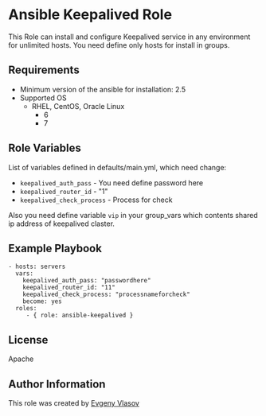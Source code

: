 Ansible Keepalived Role
=========

This Role can install and configure Keepalived service in any environment for unlimited hosts.
You need define only hosts for install in groups.

Requirements
------------

- Minimum version of the ansible for installation: 2.5
- Supported OS
    - RHEL, CentOS, Oracle Linux
        - 6
        - 7

Role Variables
--------------

List of variables defined in defaults/main.yml, which need change:

- `keepalived_auth_pass` - You need define password here
- `keepalived_router_id` - "1"
- `keepalived_check_process` - Process for check

Also you need define variable `vip` in your group_vars which contents shared ip address of keepalived claster.

Example Playbook
----------------


    - hosts: servers
      vars:
        keepalived_auth_pass: "passwordhere"
        keepalived_router_id: "11"
        keepalived_check_process: "processnameforcheck"
        become: yes
      roles:
         - { role: ansible-keepalived }

License
-------

Apache

Author Information
------------------

This role was created by [Evgeny Vlasov](https://www.facebook.com/vl.evg)
